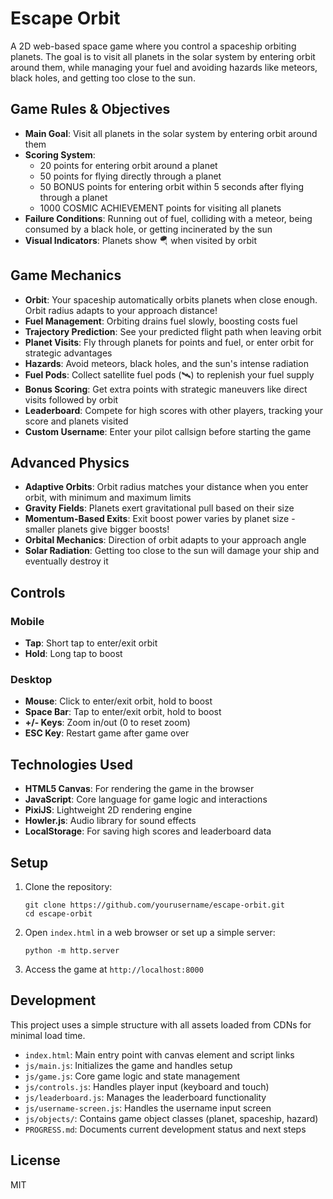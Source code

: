 # Escape Orbit

A 2D web-based space game where you control a spaceship orbiting planets. The goal is to visit all planets in the solar system by entering orbit around them, while managing your fuel and avoiding hazards like meteors, black holes, and getting too close to the sun.

## Game Rules & Objectives

- **Main Goal**: Visit all planets in the solar system by entering orbit around them
- **Scoring System**:
  - 20 points for entering orbit around a planet
  - 50 points for flying directly through a planet
  - 50 BONUS points for entering orbit within 5 seconds after flying through a planet
  - 1000 COSMIC ACHIEVEMENT points for visiting all planets
- **Failure Conditions**: Running out of fuel, colliding with a meteor, being consumed by a black hole, or getting incinerated by the sun
- **Visual Indicators**: Planets show 🪂 when visited by orbit

## Game Mechanics

- **Orbit**: Your spaceship automatically orbits planets when close enough. Orbit radius adapts to your approach distance!
- **Fuel Management**: Orbiting drains fuel slowly, boosting costs fuel
- **Trajectory Prediction**: See your predicted flight path when leaving orbit
- **Planet Visits**: Fly through planets for points and fuel, or enter orbit for strategic advantages
- **Hazards**: Avoid meteors, black holes, and the sun's intense radiation
- **Fuel Pods**: Collect satellite fuel pods (🛰️) to replenish your fuel supply
- **Bonus Scoring**: Get extra points with strategic maneuvers like direct visits followed by orbit
- **Leaderboard**: Compete for high scores with other players, tracking your score and planets visited
- **Custom Username**: Enter your pilot callsign before starting the game

## Advanced Physics

- **Adaptive Orbits**: Orbit radius matches your distance when you enter orbit, with minimum and maximum limits
- **Gravity Fields**: Planets exert gravitational pull based on their size
- **Momentum-Based Exits**: Exit boost power varies by planet size - smaller planets give bigger boosts!
- **Orbital Mechanics**: Direction of orbit adapts to your approach angle
- **Solar Radiation**: Getting too close to the sun will damage your ship and eventually destroy it

## Controls

### Mobile
- **Tap**: Short tap to enter/exit orbit
- **Hold**: Long tap to boost

### Desktop
- **Mouse**: Click to enter/exit orbit, hold to boost
- **Space Bar**: Tap to enter/exit orbit, hold to boost
- **+/- Keys**: Zoom in/out (0 to reset zoom)
- **ESC Key**: Restart game after game over

## Technologies Used

- **HTML5 Canvas**: For rendering the game in the browser
- **JavaScript**: Core language for game logic and interactions
- **PixiJS**: Lightweight 2D rendering engine
- **Howler.js**: Audio library for sound effects
- **LocalStorage**: For saving high scores and leaderboard data

## Setup

1. Clone the repository:
   ```
   git clone https://github.com/yourusername/escape-orbit.git
   cd escape-orbit
   ```

2. Open `index.html` in a web browser or set up a simple server:
   ```
   python -m http.server
   ```

3. Access the game at `http://localhost:8000`

## Development

This project uses a simple structure with all assets loaded from CDNs for minimal load time.

- `index.html`: Main entry point with canvas element and script links
- `js/main.js`: Initializes the game and handles setup
- `js/game.js`: Core game logic and state management
- `js/controls.js`: Handles player input (keyboard and touch)
- `js/leaderboard.js`: Manages the leaderboard functionality
- `js/username-screen.js`: Handles the username input screen
- `js/objects/`: Contains game object classes (planet, spaceship, hazard)
- `PROGRESS.md`: Documents current development status and next steps

## License

MIT 